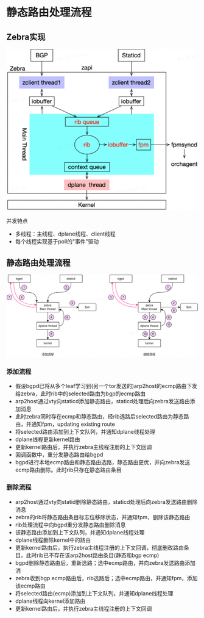 # 静态路由处理流程

## Zebra实现

![](assets/静态路由处理流程.23-45-54.png)

并发特点

- 多线程：主线程、dplane线程、client线程
- 每个线程实现基于poll的"事件"驱动

## 静态路由处理流程

![](assets/静态路由处理流程.23-46-49.png)

### 添加流程

- 假设bgpd已将从多个leaf学习到(另一个tor发送的)arp2host的ecmp路由下发给zebra，此时rib中的selected路由为bgp的ecmp路由
- arp2host通过vty向staticd添加静态路由，staticd处理后向zebra发送路由添加消息
- 此时zebra同时存在ecmp和静态路由，经rib选路后selected路由为静态路由，并通知fpm，updating existing route
- 将selected路由添加到上下文队列，并通知dplane线程处理
- dplane线程更新kernel路由
- 更新kernel路由后，并执行zebra主线程注册的上下文回调
- 回调函数中，重分发静态路由给bgpd
- bgpd进行本地ecmp路由和静态路由选路，静态路由更优，并向zebra发送ecmp路由删除。此时rib只存在静态路由条目

### 删除流程

- arp2host通过vty向statid删除静态路由，staticd处理后向zebra发送路由删除消息
- zebra的rib将静态路由条目标志位移除状态，并通知fpm，删除该静态路由
- rib处理流程中向bgpd重分发静态路由删除消息
- 该静态路由添加到上下文队列，并通知dplane线程处理
- dplane线程删除kernel中的路由
- 更新kernel路由后，执行zebra主线程注册的上下文回调，彻底删改路由条目。此时rib已不存在该arp2host路由条目(静态和bgp ecmp)
- bgpd删除静态路由后，重新选路；选中ecmp路由，并向zebra发送路由添加消
- zebra收到bgp ecmp路由后，rib选路后；选中ecmp路由，并通知fpm，添加该ecmp路由
- 将selected路由(ecmp)添加到上下文队列，并通知dplane线程处理
- dplane线程向kernel添加路由
- 更新kernel路由后，并执行zebra主线程注册的上下文回调